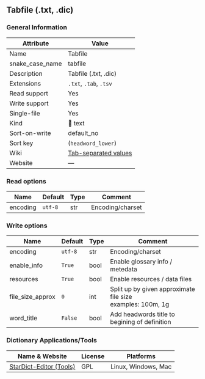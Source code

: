 ## Tabfile (.txt, .dic)

### General Information

| Attribute       | Value                                                                      |
| --------------- | -------------------------------------------------------------------------- |
| Name            | Tabfile                                                                    |
| snake_case_name | tabfile                                                                    |
| Description     | Tabfile (.txt, .dic)                                                       |
| Extensions      | `.txt`, `.tab`, `.tsv`                                                     |
| Read support    | Yes                                                                        |
| Write support   | Yes                                                                        |
| Single-file     | Yes                                                                        |
| Kind            | 📝 text                                                                     |
| Sort-on-write   | default_no                                                                 |
| Sort key        | (`headword_lower`)                                                         |
| Wiki            | [Tab-separated values](https://en.wikipedia.org/wiki/Tab-separated_values) |
| Website         | ―                                                                          |

### Read options

| Name     | Default | Type | Comment          |
| -------- | ------- | ---- | ---------------- |
| encoding | `utf-8` | str  | Encoding/charset |

### Write options

| Name             | Default | Type | Comment                                                         |
| ---------------- | ------- | ---- | --------------------------------------------------------------- |
| encoding         | `utf-8` | str  | Encoding/charset                                                |
| enable_info      | `True`  | bool | Enable glossary info / metedata                                 |
| resources        | `True`  | bool | Enable resources / data files                                   |
| file_size_approx | `0`     | int  | Split up by given approximate file size<br />examples: 100m, 1g |
| word_title       | `False` | bool | Add headwords title to begining of definition                   |



### Dictionary Applications/Tools

| Name & Website                                                                               | License | Platforms           |
| -------------------------------------------------------------------------------------------- | ------- | ------------------- |
| [StarDict-Editor (Tools)](https://github.com/huzheng001/stardict-3/blob/master/tools/README) | GPL     | Linux, Windows, Mac |
